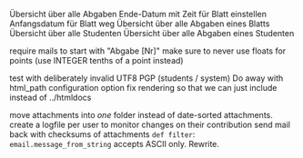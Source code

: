 Übersicht über alle Abgaben
Ende-Datum mit Zeit für Blatt einstellen
Anfangsdatum für Blatt weg
Übersicht über alle Abgaben eines Blatts
Übersicht über alle Studenten
Übersicht über alle Abgaben eines Studenten

require mails to start with "Abgabe [Nr]"
make sure to never use floats for points (use INTEGER tenths of a point instead)

test with deliberately invalid UTF8
PGP (students / system)
Do away with html_path configuration option
fix rendering so that we can just include instead of ../htmldocs

move attachments into *one* folder instead of date-sorted attachments.
create a logfile per user to monitor changes on their contribution
send mail back with checksums of attachments
`def filter`: `email.message_from_string` accepts ASCII only. Rewrite.
